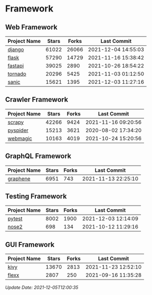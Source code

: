 # Framework

## Web Framework
| Project Name | Stars | Forks | Last Commit |
| ------------ | ----- | ----- | ----------- |
| [django](https://github.com/django/django) | 61022 | 26066 | 2021-12-04 14:55:03 |
| [flask](https://github.com/pallets/flask) | 57290 | 14729 | 2021-11-16 15:38:42 |
| [fastapi](https://github.com/tiangolo/fastapi) | 39025 | 2890 | 2021-10-26 18:54:22 |
| [tornado](https://github.com/tornadoweb/tornado) | 20296 | 5425 | 2021-11-03 01:12:50 |
| [sanic](https://github.com/sanic-org/sanic) | 15621 | 1395 | 2021-12-03 11:27:16 |

## Crawler Framework
| Project Name | Stars | Forks | Last Commit |
| ------------ | ----- | ----- | ----------- |
| [scrapy](https://github.com/scrapy/scrapy) | 42266 | 9424 | 2021-11-16 09:20:56 |
| [pyspider](https://github.com/binux/pyspider) | 15213 | 3621 | 2020-08-02 17:34:20 |
| [webmagic](https://github.com/code4craft/webmagic) | 10163 | 4019 | 2021-10-24 15:20:56 |

## GraphQL Framework
| Project Name | Stars | Forks | Last Commit |
| ------------ | ----- | ----- | ----------- |
| [graphene](https://github.com/graphql-python/graphene) | 6951 | 743 | 2021-11-13 22:25:10 |

## Testing Framework
| Project Name | Stars | Forks | Last Commit |
| ------------ | ----- | ----- | ----------- |
| [pytest](https://github.com/pytest-dev/pytest) | 8002 | 1900 | 2021-12-03 12:14:09 |
| [nose2](https://github.com/nose-devs/nose2) | 698 | 134 | 2021-10-12 11:29:16 |

## GUI Framework
| Project Name | Stars | Forks | Last Commit |
| ------------ | ----- | ----- | ----------- |
| [kivy](https://github.com/kivy/kivy) | 13670 | 2813 | 2021-11-23 12:52:10 |
| [flexx](https://github.com/flexxui/flexx) | 2807 | 250 | 2021-09-16 11:35:28 |

*Update Date: 2021-12-05T12:00:35*